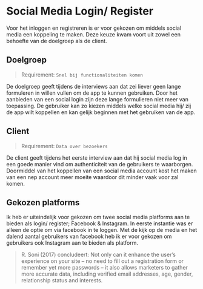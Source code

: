 # Social Media Login/ Register

Voor het inloggen en registreren is er voor gekozen om middels social media een koppeling te maken. Deze keuze kwam voort uit zowel een behoefte van de doelgroep als de client.

## Doelgroep
> Requirement: `Snel bij functionaliteiten komen`

De doelgroep geeft tijdens de interviews aan dat zei liever geen lange formuleren in willen vullen om de app te kunnen gebruiken. Door het aanbieden van een social login zijn deze lange formulieren niet meer van toepassing. De gebruiker kan zo kiezen middels welke social media hij/ zij de app wilt koppellen en kan gelijk beginnen met het gebruiken van de app.

## Client
> Requirement: `Data over bezoekers`

De client geeft tijdens het eerste interview aan dat hij social media log in een goede manier vind om authenticiteit van de gebruikers te waarborgen. Doormiddel van het koppellen van een social media account kost het maken van een nep account meer moeite waardoor dit minder vaak voor zal komen.

## Gekozen platforms
Ik heb er uiteindelijk voor gekozen om twee social media platforms aan te bieden als login/ register; Facebook & Instagram. In eerste instantie was er alleen de optie om via facebook in te loggen. Met de kijk op de media en het dalend aantal gebruikers van facebook heb ik er voor gekozen om gebruikers ook Instagram aan te bieden als platform.

> R. Soni (2017) concludeert: Not only can it enhance the user’s experience on your site – no need to fill out a registration form or remember yet more passwords – it also allows marketers to gather more accurate data, including verified email addresses, age, gender, relationship status and interests.
